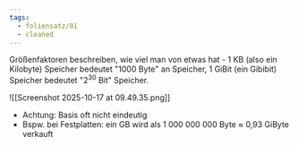 ```yaml
---
tags:
  - foliensatz/01
  - cleaned
---
```

Größenfaktoren beschreiben, wie viel man von etwas hat - 1 KB (also ein Kilobyte) Speicher bedeutet "1000 Byte" an Speicher, 1 GiBit (ein Gibibit) Speicher bedeutet "$2^30$ Bit" Speicher.

![[Screenshot 2025-10-17 at 09.49.35.png]]

- Achtung: Basis oft nicht eindeutig
- Bspw. bei Festplatten: ein GB wird als 1 000 000 000 Byte $\approx$ 0,93 GiByte verkauft